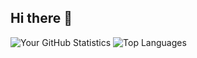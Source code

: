## Hi there 👋

<!--
**RinYuRin/RinYuRin** is a ✨ _special_ ✨ repository because its `README.md` (this file) appears on your GitHub profile.

Here are some ideas to get you started:

- 🔭 I’m currently working on ...
- 🌱 I’m currently learning ...
- 👯 I’m looking to collaborate on ...
- 🤔 I’m looking for help with ...
- 💬 Ask me about ...
- 📫 How to reach me: ...
- 😄 Pronouns: ...
- ⚡ Fun fact: ...
-->

![Your GitHub Statistics](https://github-readme-stats.vercel.app/api?username=RinYuRin&show_icons=true&theme=default)
![Top Languages](https://github-readme-stats.vercel.app/api/top-langs/?username=RinYuRin&layout=compact&theme=default)

